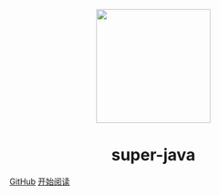 <p align="center">
<img src="https://images.unsplash.com/photo-1497493292307-31c376b6e479?ixlib=rb-1.2.1&ixid=eyJhcHBfaWQiOjEyMDd9&auto=format&fit=crop&w=1951&q=80" width="200" height="200"/>
</p>
<h1 align="center">super-java</h1>

[GitHub](https://github.com/hufrancis)
[开始阅读](#super-java)




